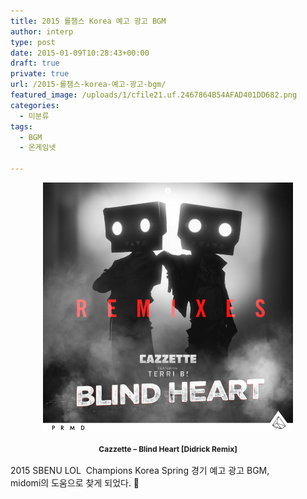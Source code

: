 ```yaml
---
title: 2015 롤챔스 Korea 예고 광고 BGM
author: interp
type: post
date: 2015-01-09T10:28:43+00:00
draft: true
private: true
url: /2015-롤챔스-korea-예고-광고-bgm/
featured_image: /uploads/1/cfile21.uf.2467864B54AFAD401DD682.png
categories:
  - 미분류
tags:
  - BGM
  - 온게임넷

---
```

<p style="text-align: center;">
  <b></b>
</p>

<p style="text-align: center; clear: none; float: none;">
  <img src="/uploads/1/cfile21.uf.2467864B54AFAD401DD682.png" class="aligncenter" width="400" height="400" filename="cazz-649vny3n2oqib2shbijppdnji7g3l5tqqmi5q8zw2zm.png" filemime="image/png" style="width: 400px; height: 400px;" />
</p>

<p style="text-align: center;">
  <b></b><b style="font-size: 9pt; line-height: 1.5;">Cazzette &#8211; Blind Heart [Didrick Remix]</b>
</p>

2015 SBENU LOL &nbsp;Champions Korea Spring 경기 예고 광고 BGM,  
midomi의 도움으로 찾게 되었다. 🙂